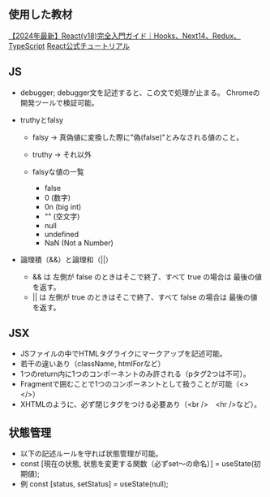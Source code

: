 ## 使用した教材
[【2024年最新】React(v18)完全入門ガイド｜Hooks、Next14、Redux、TypeScript](https://www.udemy.com/course/react-complete-guide/)
[React公式チュートリアル](https://ja.react.dev/learn)

## JS
- debugger;
debugger文を記述すると、この文で処理が止まる。
Chromeの開発ツールで検証可能。

- truthyとfalsy
  - falsy → 真偽値に変換した際に"偽(false)"とみなされる値のこと。
  - truthy → それ以外
 
  - falsyな値の一覧
    - false
    - 0 (数字)
    - 0n (big int)
    - "" (空文字)
    - null
    - undefined
    - NaN (Not a Number)

- 論理積（&&）と論理和（||）
  - && は 左側が false のときはそこで終了、すべて true の場合は 最後の値 を返す。
  - || は 左側が true のときはそこで終了、すべて false の場合は 最後の値 を返す。

## JSX
- JSファイルの中でHTMLタグライクにマークアップを記述可能。
- 若干の違いあり（className, htmlForなど）
- 1つのreturn内に1つのコンポーネントのみ許される（pタグ2つは不可）。
- Fragmentで囲むことで1つのコンポーネントとして扱うことが可能（<></>）
- XHTMLのように、必ず閉じタグをつける必要あり（\<br />　\<hr />など）。

## 状態管理
- 以下の記述ルールを守れば状態管理が可能。
-  const [現在の状態, 状態を変更する関数（必ずset〜の命名）]  = useState(初期値);
  - 例 const [status, setStatus] = useState(null);
